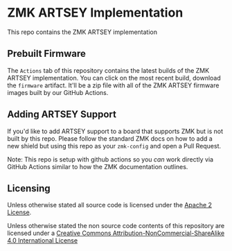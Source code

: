 # ZMK ARTSEY Implementation

This repo contains the ZMK ARTSEY implementation

## Prebuilt Firmware

The `Actions` tab of this repository contains the latest builds of the ZMK ARTSEY implementation. You can click on the most recent build, download the `firmware` artifact. It'll be a zip file with all of the ZMK ARTSEY firmware images built by our GitHub Actions.

## Adding ARTSEY Support

If you'd like to add ARTSEY support to a board that supports ZMK but is not built by this repo. Please follow the standard ZMK docs on how to add a new shield but using this repo as your `zmk-config` and open a Pull Request.

Note: This repo is setup with github actions so you *can* work directly via GitHub Actions similar to how the ZMK documentation outlines.

## Licensing

Unless otherwise stated all source code is licensed under the [Apache 2 License](LICENSE-APACHE-2.0.txt).

Unless otherwise stated the non source code contents of this repository are licensed under a [Creative Commons Attribution-NonCommercial-ShareAlike 4.0 International License](LICENSE-CC-Attribution-NonCommercial-ShareAlike-4.0-International.txt)
